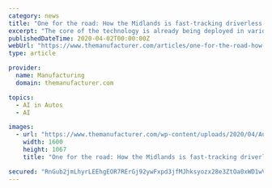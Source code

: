 ```yaml
---
category: news
title: "One for the road: How the Midlands is fast-tracking driverless cars"
excerpt: "The core of the technology is already being deployed in various parts of the world, including Canada, Australia, Finland, Singapore, Vietnam, and most recently in the UK, in which Aurrigo supplied a set of emission-free autonomous ‘dollies’ for driverless baggage transport at Heathrow Airport, a trial completed in conjunction with British Airways (BA)."
publishedDateTime: 2020-04-02T00:00:00Z
webUrl: "https://www.themanufacturer.com/articles/one-for-the-road-how-the-midlands-is-fast-tracking-driverless-cars/"
type: article

provider:
  name: Manufacturing
  domain: themanufacturer.com

topics:
  - AI in Autos
  - AI

images:
  - url: "https://www.themanufacturer.com/wp-content/uploads/2020/04/Aurrigo-Pod-Self-organising-Wide-area-Autonomous-vehicle-Real-time-Marshalling-SWARM-project.jpeg"
    width: 1600
    height: 1067
    title: "One for the road: How the Midlands is fast-tracking driverless cars"

secured: "RnGub2jmLhyrLEEhgEOR7RErGj92ywFxpd3jfMJhksyozx28e3ZtOa0xWD1wVMmHWpoVpRVBVPwn++7yIj0W0NmMxcjQYPruJrhfIY846vfDYLRGCzz9XC/CFSorqA4stPFQ+ccGX+3Tr06v/VvJt03qbS5dYUWhBCspWuHx5p4+AWKCBOjvWxqdyQFiQtfiWjq/g2AeeIBSNZerY9LE6XsPCRbroIKzeNr0Xs0mE3SZE03EH549ENyl7EVa2nqgWqBzFagvgmHCOadXuuH/8sWLLYDsbGSmJaPnbKJ7kCO8Q0HgrToEYu4VwVIxSlFf;5P7rKVItKluls0+vyA51AQ=="
---
```


